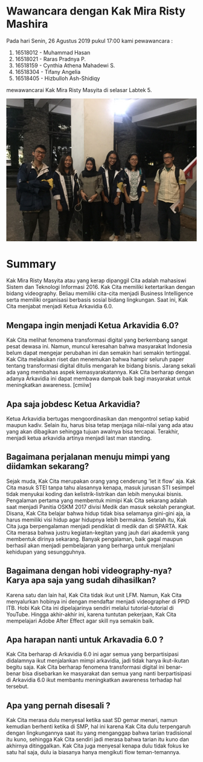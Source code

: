 # Wawancara dengan Kak Mira Risty Mashira

Pada hari Senin, 26 Agustus 2019 pukul 17:00 kami pewawancara :
1. 16518012 - Muhammad Hasan
2. 16518021 - Raras Pradnya P.
3. 16518159 - Cynthia Athena Mahadewi S. 
4. 16518304 - Tifany Angelia
5. 16518405 - Hizbulloh Ash-Shidiqy

mewawancarai Kak Mira Risty Masyita di selasar Labtek 5. 

![alt text](./16518012-16518021-16518159-16518304-16518405.jpg)
# Summary
Kak Mira Risty Masyita atau yang kerap dipanggil Cita adalah mahasiswi Sistem dan Teknologi Informasi 2016. Kak Cita memiliki
ketertarikan dengan bidang videography. Beliau memiliki cita-cita menjadi Business Intelligence serta memiliki organisasi
berbasis sosial bidang lingkungan. Saat ini, Kak Cita menjabat menjadi Ketua Arkavidia 6.0. 


## Mengapa ingin menjadi Ketua Arkavidia 6.0?
Kak Cita melihat fenomena transformasi digital yang berkembang sangat pesat dewasa ini. Namun, muncul keresahan bahwa 
masyarakat Indonesia belum dapat mengejar perubahan ini dan semakin hari semakin tertinggal. Kak Cita melakukan riset dan 
menemukan bahwa hampir seluruh paper tentang transformasi digital ditulis mengarah ke bidang bisnis. Jarang sekali ada yang 
membahas aspek kemasyarakatannya. Kak Cita berharap dengan adanya Arkavidia ini dapat membawa dampak baik bagi masyarakat
untuk meningkatkan awareness. [cmiiw]

## Apa saja jobdesc Ketua Arkavidia?
Ketua Arkavidia bertugas mengoordinasikan dan mengontrol setiap kabid maupun kadiv. Selain itu, harus bisa tetap menjaga
nilai-nilai yang ada atau yang akan dibagikan sehingga tujuan awalnya bisa tercapai. Terakhir, menjadi ketua arkavidia artinya
menjadi last man standing. 


## Bagaimana perjalanan menuju mimpi yang diidamkan sekarang?
Sejak muda, Kak Cita merupakan orang yang cenderung 'let it flow' aja. Kak Cita masuk STEI tanpa tahu alasannya kenapa, masuk
jurusan STI sesimpel tidak menyukai koding dan kelistrik-listrikan dan lebih menyukai bisnis. Pengalaman pertama yang membentuk
mimipi Kak Cita sekarang adalah saat menjadi Panitia OSKM 2017 divisi Medik dan masuk sekolah perangkat. Disana, Kak Cita belajar
bahwa hidup tidak bisa selamanya gini-gini aja, ia harus memiliki visi hidup agar hidupnya lebih bermakna. Setelah itu, Kak Cita
juga berpengalaman menjadi pendiklat di medik dan di SPARTA. Kak Cita merasa bahwa justru kegiatan-kegitan yang jauh dari
akademik yang membentuk dirinya sekarang. Banyak pengalaman, baik gagal maupun berhasil akan menjadi pembelajaran yang berharga
untuk menjalani kehidupan yang sesungguhnya.

## Bagaimana dengan hobi videography-nya? Karya apa saja yang sudah dihasilkan?
Karena satu dan lain hal, Kak Cita tidak ikut unit LFM. Namun, Kak Cita menyalurkan hobinya ini dengan mendaftar menjadi
videographer di PPID ITB. Hobi Kak Cita ini dipelajarinya sendiri melalui tutorial-tutorial di YouTube. Hingga akhir-akhir ini, 
karena tuntutan pekerjaan, Kak Cita mempelajari Adobe After Effect agar skill nya semakin baik.

## Apa harapan nanti untuk Arkavadia 6.0 ?
Kak Cita berharap di Arkavidia 6.0 ini agar semua yang berpartisipasi didalamnya ikut menjalankan mimpi arkavidia, jadi tidak hanya ikut-ikutan begitu saja. Kak Cita berharap fenomena transformasi digital ini benar-benar bisa disebarkan ke masyarakat dan semua yang nanti berpartisipasi di Arkavidia 6.0 ikut membantu meningkatkan awareness terhadap hal tersebut.

## Apa yang pernah disesali ?
Kak Cita merasa dulu menyesal ketika saat SD gemar menari, namun kemudian berhenti ketika di SMP, hal ini karena Kak Cita dulu terpengaruh dengan lingkungannya saat itu yang menganggap bahwa tarian tradisional itu kuno, sehingga Kak Cita sendiri jadi merasa bahwa tarian itu kuno dan akhirnya ditinggalkan. Kak Cita juga menyesal kenapa dulu tidak fokus ke satu hal saja, dulu ia biasanya hanya mengikuti flow teman-temannya.

